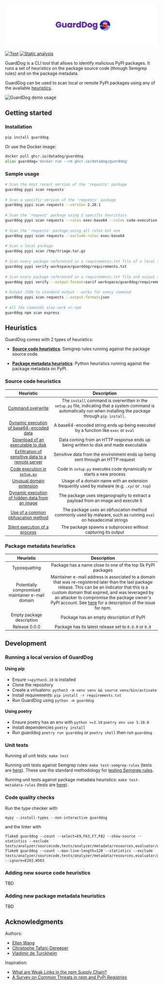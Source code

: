 ![GuardDog Banner](docs/images/banner.png)

[![Test](https://github.com/DataDog/guarddog/actions/workflows/test.yml/badge.svg)](https://github.com/DataDog/guarddog/actions/workflows/test.yml) [![Static analysis](https://github.com/DataDog/guarddog/actions/workflows/semgrep.yml/badge.svg)](https://github.com/DataDog/guarddog/actions/workflows/semgrep.yml)

GuardDog is a CLI tool that allows to identify malicious PyPI packages. It runs a set of heuristics on the package source code (through Semgrep rules) and on the package metadata.

GuardDog can be used to scan local or remote PyPI packages using any of the available [heuristics](#heuristics).

![GuardDog demo usage](docs/images/demo.png)

## Getting started

### Installation

```sh
pip install guarddog
```

Or use the Docker image:

```sh
docker pull ghcr.io/datadog/guarddog
alias guarddog='docker run --rm ghcr.io/datadog/guarddog'
```

### Sample usage

```sh
# Scan the most recent version of the 'requests' package
guarddog pypi scan requests

# Scan a specific version of the 'requests' package
guarddog pypi scan requests --version 2.28.1

# Scan the 'request' package using 2 specific heuristics
guarddog pypi scan requests --rules exec-base64 --rules code-execution

# Scan the 'requests' package using all rules but one
guarddog pypi scan requests --exclude-rules exec-base64

# Scan a local package
guarddog pypi scan /tmp/triage.tar.gz

# Scan every package referenced in a requirements.txt file of a local folder
guarddog pypi verify workspace/guarddog/requirements.txt

# Scan every package referenced in a requirements.txt file and output a sarif file - works only for verify
guarddog pypi verify --output-format=sarif workspace/guarddog/requirements.txt

# Output JSON to standard output - works for every command
guarddog pypi scan requests --output-format=json

# All the commands also work on npm
guarddog npm scan express
```


## Heuristics

GuardDog comes with 2 types of heuristics:

* [**Source code heuristics**](https://github.com/DataDog/guarddog/tree/main/guarddog/analyzer/sourcecode): Semgrep rules running against the package source code.

* [**Package metadata heuristics**](https://github.com/DataDog/guarddog/tree/main/guarddog/analyzer/metadata): Python heuristics running against the package metadata on PyPI.

### Source code heuristics


|                                                                         **Heuristic**                                                                         |                                                                            **Description**                                                                            |
|:-------------------------------------------------------------------------------------------------------------------------------------------------------------:|:---------------------------------------------------------------------------------------------------------------------------------------------------------------------:|
|                       [Command overwrite](https://github.com/DataDog/guarddog/blob/main/guarddog/analyzer/sourcecode/cmd-overwrite.yml)                       | The `install` command is overwritten in the `setup.py` file, indicating that a system command is automatically run when installing the package through `pip install`. |
|            [Dynamic execution of base64-encoded data](https://github.com/DataDog/guarddog/blob/main/guarddog/analyzer/sourcecode/exec-base64.yml)             |                                          A base64-encoded string ends up being executed by a function like `exec` or `eval`                                           |
|            [Download of an executable to disk](https://github.com/DataDog/guarddog/blob/main/guarddog/analyzer/sourcecode/download-executable.yml)            |                                          Data coming from an HTTP response ends up being written to disk and made executable                                          |
| [Exfiltration of sensitive data to a remote server](https://github.com/DataDog/guarddog/blob/main/guarddog/analyzer/sourcecode/exfiltrate-sensitive-data.yml) |                                            Sensitive data from the environment ends up being sent through an HTTP request                                             |
|                 [Code execution in `setup.py`](https://github.com/DataDog/guarddog/blob/main/guarddog/analyzer/sourcecode/code-execution.yml)                 |                                                 Code in `setup.py` executes code dynamically or starts a new process                                                  |
|                    [Unusual domain extension](https://github.com/DataDog/guarddog/blob/main/guarddog/analyzer/sourcecode/shady-links.yml)                     |                                      Usage of a domain name with an extension frequently used by malware (e.g. `.xyz` or `.top`)                                      |
|        [Dynamic execution of hidden data from an image](https://github.com/DataDog/guarddog/blob/main/guarddog/analyzer/sourcecode/steganography.yml)         |                                           The package uses steganography to extract a payload from an image and execute it                                            |
|               [Use of a common obfuscation method](https://github.com/DataDog/guarddog/blob/main/guarddog/analyzer/sourcecode/obfuscation.yml)                |                            The package uses an obfuscation method commonly used by malware, such as running `eval` on hexadecimal strings                             |
|           [Silent execution of a process](https://github.com/DataDog/guarddog/blob/main/guarddog/analyzer/sourcecode/silent-process-execution.yml)            |                                                     The package spawns a subprocess without capturing its output                                                      |

### Package metadata heuristics

|                  **Heuristic**                   |                                                                                                                                                                                                   **Description**                                                                                                                                                                                                   |
|:------------------------------------------------:|:-------------------------------------------------------------------------------------------------------------------------------------------------------------------------------------------------------------------------------------------------------------------------------------------------------------------------------------------------------------------------------------------------------------------:|
|                  Typosquatting                   |                                                                                                                                                                             Package has a name close to one of the top 5k PyPI packages                                                                                                                                                                             |
| Potentially compromised maintainer e-mail domain | Maintainer e-mail address is associated to a domain that was re-registered later than the last package release. This can be an indicator that this is a custom domain that expired, and was leveraged by an attacker to compromise the package owner's PyPI account. See [here](https://therecord.media/thousands-of-npm-accounts-use-email-addresses-with-expired-domains) for a description of the issue for npm. |
|            Empty package description             |                                                                                                                                                                                      Package has an empty description of PyPI                                                                                                                                                                                       |
|                  Release 0.0.0                   |                                                                                                                                                                               Package has its latest release set to `0.0.0` or `0.0`                                                                                                                                                                                |

## Development

### Running a local version of GuardDog

#### Using pip

* Ensure `>=python3.10` is installed
* Clone the repository
* Create a virtualenv: `python3 -m venv venv && source venv/bin/activate`
* Install requirements: `pip install -r requirements.txt`
* Run GuardDog using `python -m guarddog`

#### Using poetry

* Ensure poetry has an env with `python >=3.10` `poetry env use 3.10.0`
* Install dependencies `poetry install`
* Run guarddog `poetry run guarddog` or `poetry shell` then run `guarddog`

### Unit tests

Running all unit tests: `make test`

Running unit tests against Semgrep rules: `make test-semgrep-rules` (tests are [here](https://github.com/DataDog/guarddog/tree/main/tests/analyzer/sourcecode)). These use the standard methodology for [testing Semgrep rules](https://semgrep.dev/docs/writing-rules/testing-rules/).

Running unit tests against package metadata heuristics: `make test-metadata-rules` (tests are [here](https://github.com/DataDog/guarddog/tree/main/tests/analyzer/metadata)).

### Code quality checks

Run the type checker with
```shell
mypy --install-types --non-interactive guarddog
```
and the linter with
```shell
flake8 guarddog --count --select=E9,F63,F7,F82 --show-source --statistics --exclude tests/analyzer/sourcecode,tests/analyzer/metadata/resources,evaluator/data
flake8 guarddog --count --max-line-length=120 --statistics --exclude tests/analyzer/sourcecode,tests/analyzer/metadata/resources,evaluator/data --ignore=E203,W503
```

### Adding new source code heuristics

TBD

### Adding new package metadata heuristics

TBD

## Acknowledgments

Authors: 
* [Ellen Wang](https://www.linkedin.com/in/ellen-wang-4bb5961a0/)
* [Christophe Tafani-Dereeper](https://github.com/christophetd)
* [Vladimir de Turckheim](https://www.linkedin.com/in/vladimirdeturckheim/)

Inspiration: 
* [What are Weak Links in the npm Supply Chain?](https://arxiv.org/pdf/2112.10165.pdf)
* [A Survey on Common Threats in npm and PyPi Registries](https://arxiv.org/pdf/2108.09576.pdf)
